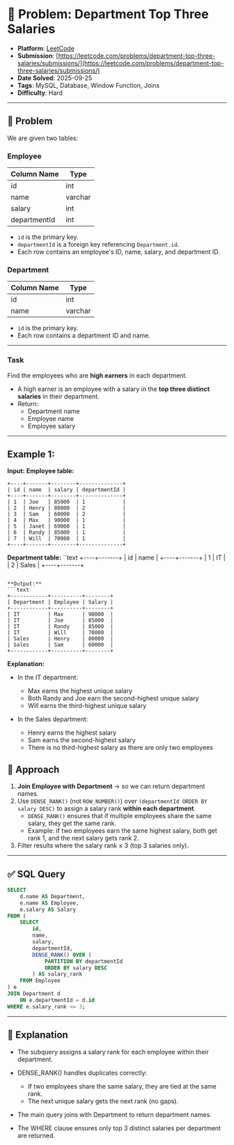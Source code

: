 # 🧲 Problem: Department Top Three Salaries

- **Platform**: [LeetCode](https://leetcode.com/problems/department-top-three-salaries/description/)
- **Submission**: [https://leetcode.com/problems/department-top-three-salaries/submissions/](https://leetcode.com/problems/department-top-three-salaries/submissions/)
- **Date Solved**: 2025-09-25
- **Tags**: MySQL, Database, Window Function, Joins
- **Difficulty**: Hard

---

## 📌 Problem  
We are given two tables:

### Employee
| Column Name  | Type    |
|--------------|---------|
| id           | int     |
| name         | varchar |
| salary       | int     |
| departmentId | int     |

- `id` is the primary key.  
- `departmentId` is a foreign key referencing `Department.id`.  
- Each row contains an employee's ID, name, salary, and department ID.

### Department
| Column Name | Type    |
|-------------|---------|
| id          | int     |
| name        | varchar |

- `id` is the primary key.  
- Each row contains a department ID and name.  

---

### Task  
Find the employees who are **high earners** in each department.  
- A high earner is an employee with a salary in the **top three distinct salaries** in their department.  
- Return:  
  - Department name  
  - Employee name  
  - Employee salary  

---

## Example 1:

**Input:** 
**Employee table:**
```text
+----+-------+--------+--------------+
| id | name  | salary | departmentId |
+----+-------+--------+--------------+
| 1  | Joe   | 85000  | 1            |
| 2  | Henry | 80000  | 2            |
| 3  | Sam   | 60000  | 2            |
| 4  | Max   | 90000  | 1            |
| 5  | Janet | 69000  | 1            |
| 6  | Randy | 85000  | 1            |
| 7  | Will  | 70000  | 1            |
+----+-------+--------+--------------+
```

**Department table:**
``text
+----+-------+
| id | name  |
+----+-------+
| 1  | IT    |
| 2  | Sales |
+----+-------+
```

**Output:**
```text
+------------+----------+--------+
| Department | Employee | Salary |
+------------+----------+--------+
| IT         | Max      | 90000  |
| IT         | Joe      | 85000  |
| IT         | Randy    | 85000  |
| IT         | Will     | 70000  |
| Sales      | Henry    | 80000  |
| Sales      | Sam      | 60000  |
+------------+----------+--------+
```

**Explanation:** 
- In the IT department:
  - Max earns the highest unique salary
  - Both Randy and Joe earn the second-highest unique salary
  - Will earns the third-highest unique salary

- In the Sales department:
  - Henry earns the highest salary
  - Sam earns the second-highest salary
  - There is no third-highest salary as there are only two employees

## 🧠 Approach  

1. **Join Employee with Department** → so we can return department names.  
2. Use `DENSE_RANK()` (not `ROW_NUMBER()`) over `(departmentId ORDER BY salary DESC)` to assign a salary rank **within each department**.  
   - `DENSE_RANK()` ensures that if multiple employees share the same salary, they get the same rank.  
   - Example: if two employees earn the same highest salary, both get rank 1, and the next salary gets rank 2.  
3. Filter results where the salary rank ≤ 3 (top 3 salaries only).  


---

## ✅ SQL Query  

```sql
SELECT 
    d.name AS Department,
    e.name AS Employee,
    e.salary AS Salary
FROM (
    SELECT 
        id,
        name,
        salary,
        departmentId,
        DENSE_RANK() OVER (
            PARTITION BY departmentId 
            ORDER BY salary DESC
        ) AS salary_rank
    FROM Employee
) e
JOIN Department d 
    ON e.departmentId = d.id
WHERE e.salary_rank <= 3;
```
---

## 🎯 Explanation

- The subquery assigns a salary rank for each employee within their department.

- DENSE_RANK() handles duplicates correctly:
  - If two employees share the same salary, they are tied at the same rank.
  - The next unique salary gets the next rank (no gaps).
- The main query joins with Department to return department names.
- The WHERE clause ensures only top 3 distinct salaries per department are returned.
